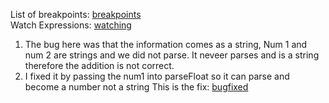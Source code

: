 List of breakpoints:
<a href="https://github.com/mmaster2020/fa21-cse110-lab4/blob/1628e6b6009250e05db975a5372543b8680e06ee/explore/devtools/result-calculateSum.png"> breakpoints</a>
<br>
Watch Expressions:
<a href="https://github.com/mmaster2020/fa21-cse110-lab4/blob/a7751434809e260bb5f3cef305b32238676d1d9d/explore/devtools/result-dataType.png">watching</a>

1. The bug here was that the information comes as a string, Num 1 and num 2 are strings and we did not parse. It neveer parses and is a string therefore the addition is not correct. 
2. I fixed it by passing the num1 into parseFloat so it can parse and become a number not a string
This is the fix:
<a href="https://github.com/mmaster2020/fa21-cse110-lab4/blob/1628e6b6009250e05db975a5372543b8680e06ee/explore/devtools/fix.png">bugfixed</a>



